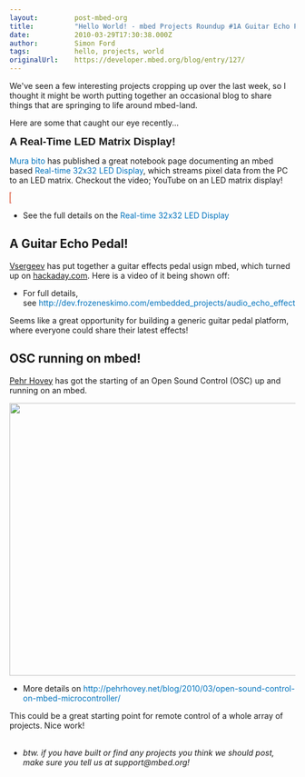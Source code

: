```yaml
---
layout:         post-mbed-org
title:          "Hello World! - mbed Projects Roundup #1A Guitar Echo Pedal!OSC running on mbed!"
date:           2010-03-29T17:30:38.000Z
author:         Simon Ford
tags:           hello, projects, world
originalUrl:    https://developer.mbed.org/blog/entry/127/
---
```


<p>
  We've seen a few interesting projects cropping up over the last
  week, so I thought it might be worth putting together an
  occasional blog to share things that are springing to life around
  mbed-land.
</p>
<p>
  Here are some that caught our eye recently...
</p>
<p>
  <span style=
  "font-family: 'Trebuchet MS', sans-serif; font-size: 19px; font-weight: bold;">
  A Real-Time LED Matrix Display!</span>
</p>
<p>
  <a href="http://mbed.org/users/murabito/" style=
  "text-decoration: none; color: #0073bd !important;">Mura bito</a>
  has published a great notebook page documenting an mbed based
  <a href=
  "http://mbed.org/users/murabito/notebook/real-time-32x32-led-display/"
  style=
  "text-decoration: none; color: #0073bd !important;">Real-time
  32x32 LED Display</a>, which streams pixel data from the PC to an
  LED matrix. Checkout the video; YouTube on an LED matrix display!
</p>
<p>
  <object data="http://www.youtube.com/v/EKQq6GMA04Y" height="350"
  style=
  "background-color: #ffffcc; background-position: 50% 50%; border: 1px dotted #cc0000;"
  type="application/x-shockwave-flash" width="425">
    <param name="data" value=
    "http://www.youtube.com/v/EKQq6GMA04Y">
    <param name="src" value="http://www.youtube.com/v/EKQq6GMA04Y">
  </object>
</p>
<ul>
  <li>See the full details on the&nbsp;<a href=
  "http://mbed.org/users/murabito/notebook/real-time-32x32-led-display/"
    style=
    "text-decoration: none; color: #0073bd !important;">Real-time
    32x32 LED Display</a>
  </li>
</ul>
<h2>
  A Guitar Echo Pedal!
</h2>
<p>
  <a href="http://mbed.org/users/vsergeev/">Vsergeev</a> has put
  together a guitar effects pedal usign mbed, which turned up
  on&nbsp;<a href=
  "http://hackaday.com/2010/03/28/guitar-echo-pedal-built-with-mbed/">hackaday.com</a>.
  Here is a video of it being shown off:
</p>
<p>
  <object data="http://www.youtube.com/v/Pis9z_Rnta4" height="350"
  type="application/x-shockwave-flash" width="425">
    <param name="data" value=
    "http://www.youtube.com/v/Pis9z_Rnta4">
    <param name="src" value="http://www.youtube.com/v/Pis9z_Rnta4">
  </object>
</p>
<ul>
  <li>For full details, see&nbsp;<a href=
  "http://dev.frozeneskimo.com/embedded_projects/audio_echo_effect"
    style=
    "text-decoration: none; color: #0073bd !important;">http://dev.frozeneskimo.com/embedded_projects/audio_echo_effect</a>
  </li>
</ul>
<p>
  Seems like a great opportunity for building a generic guitar
  pedal platform, where everyone could share their latest effects!
</p>
<h2>
  OSC running on mbed!
</h2>
<p>
  <a href="http://mbed.org/users/pehrhovey/">Pehr Hovey</a> has got
  the starting of an Open Sound Control (OSC) up and running on an
  mbed.
</p>
<p>
  <img alt="" height="480" src=
  "http://mbed.org/media/uploads/simon/mbed_eth.jpg" width="640">
</p>
<ul>
  <li>More details on&nbsp;<a href=
  "http://pehrhovey.net/blog/2010/03/open-sound-control-on-mbed-microcontroller/"
    style=
    "text-decoration: none; color: #0073bd !important;">http://pehrhovey.net/blog/2010/03/open-sound-control-on-mbed-microcontroller/</a>
  </li>
</ul>
<div>
  This could be a great starting point for remote control of a
  whole array of projects. Nice work!
</div>
<div>
  <strong><em><span style=
  "font-style: normal; font-weight: normal;"><br></span></em></strong>
</div>
<div>
  <ul>
    <li>
      <em>btw. if you have built or find any projects you think we
      should post, make sure you tell us at support@mbed.org!</em>
    </li>
  </ul>
</div>

